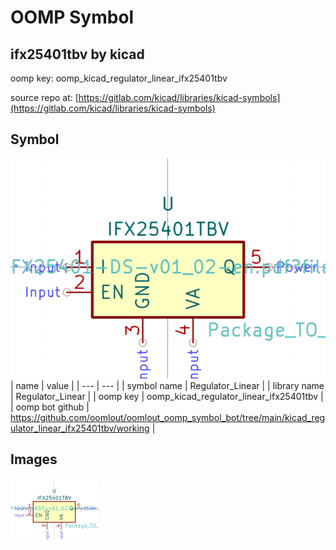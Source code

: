 # OOMP Symbol  
## ifx25401tbv  by kicad  
  
oomp key: oomp_kicad_regulator_linear_ifx25401tbv  
  
source repo at: [https://gitlab.com/kicad/libraries/kicad-symbols](https://gitlab.com/kicad/libraries/kicad-symbols)  
## Symbol  
  
[![working.png](working_600.png)](working.png)  
| name | value | 
| --- | --- | 
| symbol name | Regulator_Linear | 
| library name | Regulator_Linear | 
| oomp key | oomp_kicad_regulator_linear_ifx25401tbv | 
| oomp bot github | https://github.com/oomlout/oomlout_oomp_symbol_bot/tree/main/kicad_regulator_linear_ifx25401tbv/working | 
## Images  
  
[![working.png](working_140.png)](working.png)  
